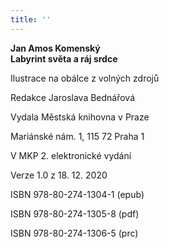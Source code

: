 ```yaml
---
title: ''
---
```


**Jan Amos Komenský  
Labyrint světa a ráj srdce**

  

Ilustrace na obálce z volných zdrojů

Redakce Jaroslava Bednářová

  

Vydala Městská knihovna v Praze

Mariánské nám. 1, 115 72 Praha 1

  

V MKP 2. elektronické vydání

Verze 1.0 z 18. 12. 2020

  

ISBN 978-80-274-1304-1 (epub)

ISBN 978-80-274-1305-8 (pdf)

ISBN 978-80-274-1306-5 (prc)
